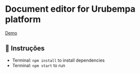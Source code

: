 # Document editor for Urubempa platform

[Demo](https://ueditor.herokuapp.com)

## 🎒 Instruções

* Terminal: `npm install` to install dependencies
* Terminal: `npm start` to run
